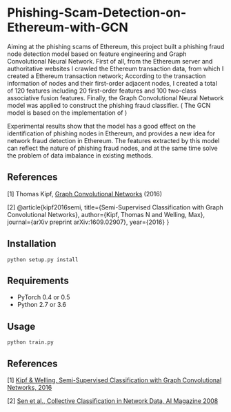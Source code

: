 # Phishing-Scam-Detection-on-Ethereum-with-GCN

Aiming at the phishing scams of Ethereum, this project built a phishing fraud node detection model based on feature engineering and Graph Convolutional Neural Network. First of all, from the Ethereum server and authoritative websites I crawled the Ethereum transaction data, from which I created a Ethereum transaction network; According to the transaction information of nodes and their first-order adjacent nodes, I created a total of 120 features including 20 first-order features and 100 two-class associative fusion features. Finally, the Graph Convolutional Neural Network model was applied to construct the phishing fraud classifier. ( The GCN model is based on the implementation of )

Experimental results show that the model has a good effect on the identification of phishing nodes in Ethereum, and provides a new idea for network fraud detection in Ethereum. The features extracted by this model can reflect the nature of phishing fraud nodes, and at the same time solve the problem of data imbalance in existing methods.

## References
[1] Thomas Kipf, [Graph Convolutional Networks](http://tkipf.github.io/graph-convolutional-networks/) (2016)

[2]
@article{kipf2016semi,
  title={Semi-Supervised Classification with Graph Convolutional Networks},
  author={Kipf, Thomas N and Welling, Max},
  journal={arXiv preprint arXiv:1609.02907},
  year={2016}
}

## Installation

```python setup.py install```

## Requirements

  * PyTorch 0.4 or 0.5
  * Python 2.7 or 3.6

## Usage

```python train.py```

## References

[1] [Kipf & Welling, Semi-Supervised Classification with Graph Convolutional Networks, 2016](https://arxiv.org/abs/1609.02907)

[2] [Sen et al., Collective Classification in Network Data, AI Magazine 2008](http://linqs.cs.umd.edu/projects/projects/lbc/)

